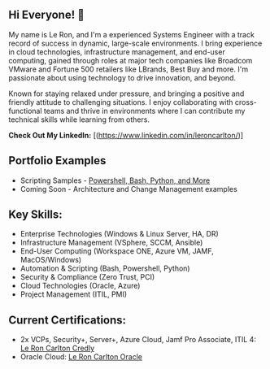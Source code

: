 ## Hi Everyone! 👋

<!--
**lcarlton-public/lcarlton-public** is a ✨ _special_ ✨ repository because its `README.md` (this file) appears on your GitHub profile. -->

My name is Le Ron, and I'm a experienced Systems Engineer with a track record of success in dynamic, large-scale environments. I bring experience in cloud technologies, infrastructure management, and end-user computing, gained through roles at major tech companies like Broadcom VMware and Fortune 500 retailers like LBrands, Best Buy and more. I'm passionate about using technology to drive innovation, and beyond.

Known for staying relaxed under pressure, and bringing a positive and friendly attitude to challenging situations. I enjoy collaborating with cross-functional teams and thrive in environments where I can contribute my technical skills while learning from others.

**Check Out My LinkedIn:** [(https://www.linkedin.com/in/leroncarlton/)]

## Portfolio Examples
* Scripting Samples - [Powershell, Bash, Python, and More](https://github.com/lcarlton-public/resume_examples)
* Coming Soon - Architecture and Change Management examples

## Key Skills:

* Enterprise Technologies (Windows & Linux Server, HA, DR)
* Infrastructure Management (VSphere, SCCM, Ansible)
* End-User Computing (Workspace ONE, Azure VM, JAMF, MacOS/Windows)
* Automation & Scripting (Bash, Powershell, Python)
* Security & Compliance (Zero Trust, PCI)
* Cloud Technologies (Oracle, Azure)
* Project Management (ITIL, PMI)

## Current Certifications: 
* 2x VCPs, Security+, Server+, Azure Cloud, Jamf Pro Associate, ITIL 4: [Le Ron Carlton Credly](https://www.credly.com/users/leron-carlton)
* Oracle Cloud: [Le Ron Carlton Oracle](https://catalog-education.oracle.com/pls/certview/sharebadge?id=C87A0D493E4EFCA68F0B8640FB7D056BAA8636E9DE70D22E4B41539E1DF5C001)

<!--
Here are some ideas to get you started:

- 🔭 I’m currently working on ...
- 🌱 I’m currently learning ...
- 👯 I’m looking to collaborate on ...
- 🤔 I’m looking for help with ...
- 💬 Ask me about ...
- 📫 How to reach me: ...
- 😄 Pronouns: ...
- ⚡ Fun fact: ...
-->
